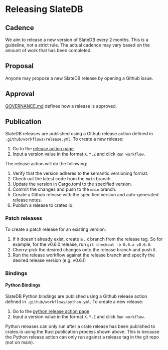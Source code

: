 # Releasing SlateDB

## Cadence

We aim to release a new version of SlateDB every 2 months. This is a guideline, not a strict rule. The actual cadence may vary based on the amount of work that has been completed.

## Proposal

Anyone may propose a new SlateDB release by opening a Github issue.

## Approval

[GOVERNANCE.md](GOVERNANCE.md) defines how a release is approved.

## Publication

SlateDB releases are published using a Github release action defined in `.github/workflows/release.yml`. To create a new release:

1. Go to the [release action page](https://github.com/slatedb/slatedb/actions/workflows/release.yaml)
2. Input a version value in the format `X.Y.Z` and click `Run workflow`.

The release action will do the following:

1. Verify that the version adheres to the semantic versioning format.
2. Check out the latest code from the `main` branch.
3. Update the version in Cargo.toml to the specified version.
4. Commit the changes and push to the `main` branch.
5. Create a Github release with the specified version and auto-generated release notes.
6. Publish a release to crates.io.

### Patch releases

To create a patch release for an existing version:

1. If it doesn't already exist, create a <major>.<minor>.x branch from the release tag. So for example, for the v0.6.0 release, run `git checkout -b 0.6.x v0.6.0`.
2. Cherry-pick the desired changes onto the release branch and push it.
3. Run the release workflow against the release branch and specify the desired release version (e.g. v0.6.1)

### Bindings

#### Python Bindings

SlateDB Python bindings are published using a Github release action defined in `.github/workflows/python.yml`. To create a new release:

1. Go to the [python release action page](https://github.com/slatedb/slatedb/actions/workflows/python.yaml)
2. Input a version value in the format `X.Y.Z` and click `Run workflow`.

Python releases can only run after a crate release has been published to crates.io using the Rust publication process shown above. This is because the Python release action can only run against a release tag in the git repo (not on main).